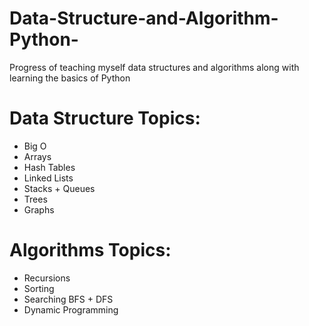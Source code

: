 # Data-Structure-and-Algorithm-Python-
Progress of teaching myself data structures and algorithms along with learning the basics of Python

# Data Structure Topics:
* Big O
* Arrays
* Hash Tables
* Linked Lists
* Stacks + Queues
* Trees
* Graphs

# Algorithms Topics:
* Recursions
* Sorting
* Searching BFS + DFS
* Dynamic Programming
